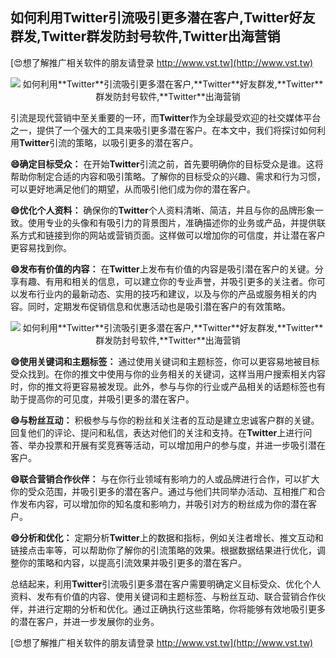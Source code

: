 ## **如何利用**Twitter**引流吸引更多潜在客户,**Twitter**好友群发,**Twitter**群发防封号软件,**Twitter**出海营销**

[😍想了解推广相关软件的朋友请登录 http://www.vst.tw](http://www.vst.tw)

 <center><img src="https://vst.tw/MP4/tuiguang/png/7.png" alt="如何利用**Twitter**引流吸引更多潜在客户,**Twitter**好友群发,**Twitter**群发防封号软件,**Twitter**出海营销"></center>

引流是现代营销中至关重要的一环，而**Twitter**作为全球最受欢迎的社交媒体平台之一，提供了一个强大的工具来吸引更多潜在客户。在本文中，我们将探讨如何利用**Twitter**引流的策略，以吸引更多的潜在客户。

**😄确定目标受众：**
在开始**Twitter**引流之前，首先要明确你的目标受众是谁。这将帮助你制定合适的内容和吸引策略。了解你的目标受众的兴趣、需求和行为习惯，可以更好地满足他们的期望，从而吸引他们成为你的潜在客户。

**😄优化个人资料：**
确保你的**Twitter**个人资料清晰、简洁，并且与你的品牌形象一致。使用专业的头像和有吸引力的背景图片，准确描述你的业务或产品，并提供联系方式和链接到你的网站或营销页面。这样做可以增加你的可信度，并让潜在客户更容易找到你。

**😄发布有价值的内容：**
在**Twitter**上发布有价值的内容是吸引潜在客户的关键。分享有趣、有用和相关的信息，可以建立你的专业声誉，并吸引更多的关注者。你可以发布行业内的最新动态、实用的技巧和建议，以及与你的产品或服务相关的内容。同时，定期发布促销信息和优惠活动也是吸引潜在客户的有效策略。

 <center><img src="https://vst.tw/MP4/tuiguang/png/8.png" alt="如何利用**Twitter**引流吸引更多潜在客户,**Twitter**好友群发,**Twitter**群发防封号软件,**Twitter**出海营销"></center>

**😄使用关键词和主题标签：**
通过使用关键词和主题标签，你可以更容易地被目标受众找到。在你的推文中使用与你的业务相关的关键词，这样当用户搜索相关内容时，你的推文将更容易被发现。此外，参与与你的行业或产品相关的话题标签也有助于提高你的可见度，并吸引更多的潜在客户。

**😄与粉丝互动：**
积极参与与你的粉丝和关注者的互动是建立忠诚客户群的关键。回复他们的评论、提问和私信，表达对他们的关注和支持。在**Twitter**上进行问答、举办投票和开展有奖竞赛等活动，可以增加用户的参与度，并进一步吸引潜在客户。

**😄联合营销合作伙伴：**
与在你行业领域有影响力的人或品牌进行合作，可以扩大你的受众范围，并吸引更多的潜在客户。通过与他们共同举办活动、互相推广和合作发布内容，可以增加你的知名度和影响力，并吸引对方的粉丝成为你的潜在客户。

**😄分析和优化：**
定期分析**Twitter**上的数据和指标，例如关注者增长、推文互动和链接点击率等，可以帮助你了解你的引流策略的效果。根据数据结果进行优化，调整你的策略和内容，以提高引流效果并吸引更多的潜在客户。

总结起来，利用**Twitter**引流吸引更多潜在客户需要明确定义目标受众、优化个人资料、发布有价值的内容、使用关键词和主题标签、与粉丝互动、联合营销合作伙伴，并进行定期的分析和优化。通过正确执行这些策略，你将能够有效地吸引更多的潜在客户，并进一步发展你的业务。

[😍想了解推广相关软件的朋友请登录 http://www.vst.tw](http://www.vst.tw)



